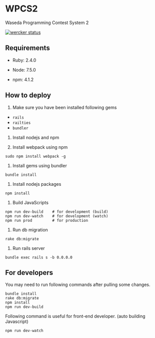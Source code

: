 # WPCS2

Waseda Programming Contest System 2

[![wercker status](https://app.wercker.com/status/252b5ef09b779ef907f68c6b9b43a192/m/master "wercker status")](https://app.wercker.com/project/byKey/252b5ef09b779ef907f68c6b9b43a192)

## Requirements

* Ruby: 2.4.0

* Node: 7.5.0

* npm: 4.1.2

## How to deploy

1. Make sure you have been installed following gems
  - `rails`
  - `railties`
  - `bundler`

1. Install nodejs and npm

1. Install webpack using npm
  ```
  sudo npm install webpack -g
  ```

1. Install gems using bundler
  ```
  bundle install
  ```

1. Install nodejs packages
  ```
  npm install
  ```
  
1. Build JavaScripts
  ```
  npm run dev-build    # for development (build)
  npm run dev-watch    # for development (watch)
  npm run prod         # for production
  ```

1. Run db migration
  ```
  rake db:migrate
  ```

1. Run rails server
  ```
  bundle exec rails s -b 0.0.0.0
  ```

## For developers
You may need to run following commands after pulling some changes.
```
bundle install
rake db:migrate
npm install
npm run dev-build
```

Following command is useful for front-end developer. (auto building Javascript)
```
npm run dev-watch
```
